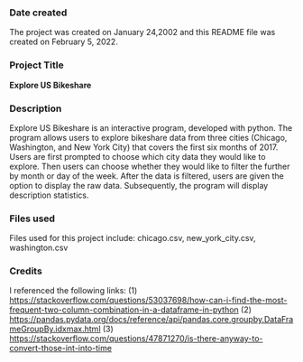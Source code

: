 ### Date created
The project was created on January 24,2002 and this README file was created on February 5, 2022.

### Project Title
**Explore US Bikeshare**

### Description
Explore US Bikeshare is an interactive program, developed with python. The program allows users to explore bikeshare data from three cities (Chicago, Washington, and New York City) that covers the first six months of 2017. Users are first prompted to choose which city data they would like to explore. Then users can choose whether they would like to filter the further by month or day of the week. After the data is filtered, users are given the option to display the raw data. Subsequently, the program will display description statistics.

### Files used
Files used for this project include:
chicago.csv, new_york_city.csv, washington.csv

### Credits
I referenced the following links:
(1) https://stackoverflow.com/questions/53037698/how-can-i-find-the-most-frequent-two-column-combination-in-a-dataframe-in-python
(2) https://pandas.pydata.org/docs/reference/api/pandas.core.groupby.DataFrameGroupBy.idxmax.html
(3) https://stackoverflow.com/questions/47871270/is-there-anyway-to-convert-those-int-into-time
